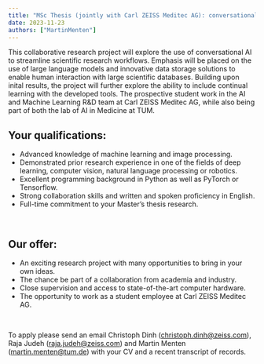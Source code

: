 ```yaml
---
title: "MSc Thesis (jointly with Carl ZEISS Meditec AG): conversational AI to streamline scientific research workflows"
date: 2023-11-23
authors: ["MartinMenten"]
---
```


This collaborative research project will explore the use of conversational AI to streamline scientific research workflows. Emphasis will be placed on the use of large language models and innovative data storage solutions to enable human interaction with large scientific databases. Building upon inital results, the project will further explore the ability to include continual learning with the developed tools. The prospective student work in the AI and Machine Learning R&D team at Carl ZEISS Meditec AG, while also being part of both the lab of AI in Medicine at TUM. 
</br>

## Your qualifications:

- Advanced knowledge of machine learning and image processing.
- Demonstrated prior research experience in one of the fields of deep learning, computer vision, natural language processing or robotics.
- Excellent programming background in Python as well as PyTorch or Tensorflow.
- Strong collaboration skills and written and spoken proficiency in English.
- Full-time commitment to your Master’s thesis research. 
</br>

## Our offer:

- An exciting research project with many opportunities to bring in your own ideas.
- The chance be part of a collaboration from academia and industry.
- Close supervision and access to state-of-the-art computer hardware.
- The opportunity to work as a student employee at Carl ZEISS Meditec AG.
</br>

To apply please send an email Christoph Dinh (christoph.dinh@zeiss.com), Raja Judeh (raja.judeh@zeiss.com) and Martin Menten (martin.menten@tum.de) with your CV and a recent transcript of records.
